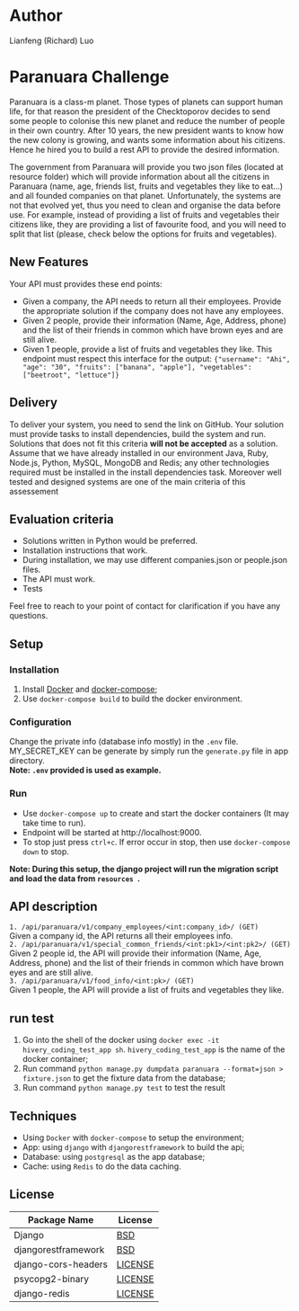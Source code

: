 # Author
Lianfeng (Richard) Luo

# Paranuara Challenge
Paranuara is a class-m planet. Those types of planets can support human life, for that reason the president of the Checktoporov decides to send some people to colonise this new planet and
reduce the number of people in their own country. After 10 years, the new president wants to know how the new colony is growing, and wants some information about his citizens. Hence he hired you to build a rest API to provide the desired information.

The government from Paranuara will provide you two json files (located at resource folder) which will provide information about all the citizens in Paranuara (name, age, friends list, fruits and vegetables they like to eat...) and all founded companies on that planet.
Unfortunately, the systems are not that evolved yet, thus you need to clean and organise the data before use.
For example, instead of providing a list of fruits and vegetables their citizens like, they are providing a list of favourite food, and you will need to split that list (please, check below the options for fruits and vegetables).

## New Features
Your API must provides these end points:
- Given a company, the API needs to return all their employees. Provide the appropriate solution if the company does not have any employees.
- Given 2 people, provide their information (Name, Age, Address, phone) and the list of their friends in common which have brown eyes and are still alive.
- Given 1 people, provide a list of fruits and vegetables they like. This endpoint must respect this interface for the output: `{"username": "Ahi", "age": "30", "fruits": ["banana", "apple"], "vegetables": ["beetroot", "lettuce"]}`

## Delivery
To deliver your system, you need to send the link on GitHub. Your solution must provide tasks to install dependencies, build the system and run. Solutions that does not fit this criteria **will not be accepted** as a solution. Assume that we have already installed in our environment Java, Ruby, Node.js, Python, MySQL, MongoDB and Redis; any other technologies required must be installed in the install dependencies task. Moreover well tested and designed systems are one of the main criteria of this assessement 

## Evaluation criteria
- Solutions written in Python would be preferred.
- Installation instructions that work.
- During installation, we may use different companies.json or people.json files.
- The API must work.
- Tests

Feel free to reach to your point of contact for clarification if you have any questions.

## Setup

### Installation

1. Install [Docker](https://store.docker.com/search?type=edition&offering=community) and [docker-compose](https://docs.docker.com/compose/install/#install-compose);
2. Use `docker-compose build` to build the docker environment.


### Configuration

Change the private info (database info mostly) in the `.env` file. \
MY_SECRET_KEY can be generate by simply run the `generate.py` file in app directory.\
<b>Note: `.env` provided is used as example.</b> 

### Run
- Use `docker-compose up` to create and start the docker containers (It may take time to run).
- Endpoint will be started at http://localhost:9000. 
- To stop just press `ctrl+c`. If error occur in stop, then use `docker-compose down` to stop.<br>

<b>Note: During this setup, the django project will run the migration script and load the data from `resources
`.</b>


## API description
`1. /api/paranuara/v1/company_employees/<int:company_id>/ (GET)`\
Given a company id, the API returns all their employees info. \
`2. /api/paranuara/v1/special_common_friends/<int:pk1>/<int:pk2>/ (GET)`\
Given 2 people id, the API will provide their information (Name, Age, Address, phone) and the list of their friends in common which have brown eyes and are still alive.\
`3. /api/paranuara/v1/food_info/<int:pk>/ (GET)`\
Given 1 people, the API will provide a list of fruits and vegetables they like.

## run test
1. Go into the shell of the docker using `docker exec -it hivery_coding_test_app sh`. `hivery_coding_test_app` is the name of the docker container;
2. Run command `python manage.py dumpdata paranuara --format=json > fixture.json` to get the fixture data from the database;
3. Run command `python manage.py test` to test the result

## Techniques
- Using `Docker` with `docker-compose` to setup the environment;
- App: using `django` with `djangorestframework` to build the api;
- Database: using `postgresql` as the app database;
- Cache: using `Redis` to do the data caching.


## License

| Package Name                      | License                                                                                     |
| --------------------------------- | ------------------------------------------------------------------------------------------- |
| Django                            | [BSD](https://github.com/django/django/blob/master/LICENSE)                                 |
| djangorestframework               | [BSD](https://github.com/encode/django-rest-framework/blob/master/LICENSE.md)               |
| django-cors-headers               | [LICENSE](https://github.com/ottoyiu/django-cors-headers/blob/master/LICENSE)               |
| psycopg2-binary |[LICENSE](https://github.com/psycopg/psycopg2/blob/master/LICENSE)|
| django-redis |[LICENSE](https://github.com/niwinz/django-redis/blob/master/LICENSE)|

